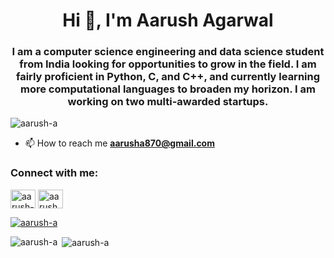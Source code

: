 <h1 align="center">Hi 👋, I'm Aarush Agarwal</h1>
<h3 align="center">I am a computer science engineering and data science student from India looking for opportunities to grow in the field. I am fairly proficient in Python, C, and C++, and currently learning more computational languages to broaden my horizon. I am working on two multi-awarded startups.</h3>

<p align="left"> <img src="https://komarev.com/ghpvc/?username=aarush-a&label=Profile%20views&color=0e75b6&style=flat" alt="aarush-a" /> </p>

- 📫 How to reach me **aarusha870@gmail.com**

<h3 align="left">Connect with me:</h3>
<p align="left">
<a href="https://linkedin.com/in/aarush-agarwal-243674196/" target="blank"><img align="center" src="https://raw.githubusercontent.com/rahuldkjain/github-profile-readme-generator/master/src/images/icons/Social/linked-in-alt.svg" alt="aarush-agarwal-243674196/" height="30" width="40" /></a>
<a href="https://instagram.com/aarush_agarwal1/" target="blank"><img align="center" src="https://raw.githubusercontent.com/rahuldkjain/github-profile-readme-generator/master/src/images/icons/Social/instagram.svg" alt="aarush_agarwal1/" height="30" width="40" /></a>

  
<p align="left"> <a href="https://github.com/ryo-ma/github-profile-trophy"><img src="https://github-profile-trophy.vercel.app/?username=aarush-a" alt="aarush-a" /></a> </p>
<p><img align="left" src="https://github-readme-stats.vercel.app/api/top-langs?username=aarush-a&show_icons=true&locale=en&layout=compact" alt="aarush-a" /></p>
<p>&nbsp;<img align="center" src="https://github-readme-stats.vercel.app/api?username=aarush-a&show_icons=true&&theme=radicallocale=en" alt="aarush-a" /></p>

